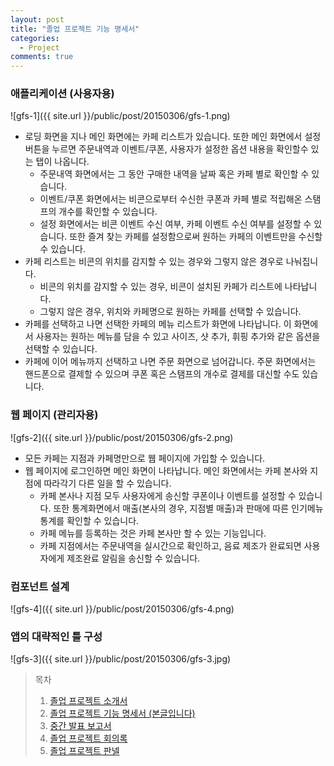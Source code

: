 ```yaml
---
layout: post
title: "졸업 프로젝트 기능 명세서"
categories:
  - Project
comments: true
---
```


### 애플리케이션 (사용자용)

![gfs-1]({{ site.url }}/public/post/20150306/gfs-1.png)

* 로딩 화면을 지나 메인 화면에는 카페 리스트가 있습니다. 또한 메인 화면에서 설정 버튼을 누르면 주문내역과 이벤트/쿠폰, 사용자가 설정한 옵션 내용을 확인할수 있는 탭이 나옵니다.  
    - 주문내역 화면에서는 그 동안 구매한 내역을 날짜 혹은 카페 별로 확인할 수 있습니다.
    - 이벤트/쿠폰 화면에서는 비콘으로부터 수신한 쿠폰과 카페 별로 적립해온 스탬프의 개수를 확인할 수 있습니다.
    - 설정 화면에서는 비콘 이벤트 수신 여부, 카페 이벤트 수신 여부를 설정할 수 있습니다. 또한 즐겨 찾는 카페를 설정함으로써 원하는 카페의 이벤트만을 수신할 수 있습니다.
* 카페 리스트는 비콘의 위치를 감지할 수 있는 경우와 그렇지 않은 경우로 나눠집니다.  
    - 비콘의 위치를 감지할 수 있는 경우, 비콘이 설치된 카페가 리스트에 나타납니다.
    - 그렇지 않은 경우, 위치와 카페명으로 원하는 카페를 선택할 수 있습니다.  
* 카페를 선택하고 나면 선택한 카페의 메뉴 리스트가 화면에 나타납니다. 이 화면에서 사용자는 원하는 메뉴를 담을 수 있고 사이즈, 샷 추가, 휘핑 추가와 같은 옵션을 선택할 수 있습니다.  
* 카페에 이어 메뉴까지 선택하고 나면 주문 화면으로 넘어갑니다. 주문 화면에서는 핸드폰으로 결제할 수 있으며 쿠폰 혹은 스탬프의 개수로 결제를 대신할 수도 있습니다.


### 웹 페이지 (관리자용)

![gfs-2]({{ site.url }}/public/post/20150306/gfs-2.png)

* 모든 카페는 지점과 카페명만으로 웹 페이지에 가입할 수 있습니다.  
* 웹 페이지에 로그인하면 메인 화면이 나타납니다. 메인 화면에서는 카페 본사와 지점에 따라각기 다른 일을 할 수 있습니다.  
    - 카페 본사나 지점 모두 사용자에게 송신할 쿠폰이나 이벤트를 설정할 수 있습니다. 또한 통계화면에서 매출(본사의 경우, 지점별 매출)과 판매에 따른 인기메뉴 통계를 확인할 수 있습니다.
    - 카페 메뉴를 등록하는 것은 카페 본사만 할 수 있는 기능입니다.
    - 카페 지점에서는 주문내역을 실시간으로 확인하고, 음료 제조가 완료되면 사용자에게 제조완료 알림을 송신할 수 있습니다.


### 컴포넌트 설계

![gfs-4]({{ site.url }}/public/post/20150306/gfs-4.png)


### 앱의 대략적인 틀 구성

![gfs-3]({{ site.url }}/public/post/20150306/gfs-3.jpg)


> 목차
> 1. [졸업 프로젝트 소개서](http://dudmy.net/project/2015/03/02/graduation-project-intro/)
> 2. [졸업 프로젝트 기능 명세서 (본글입니다)](http://dudmy.net/project/2015/03/06/graduation-functional-specification/)
> 3. [중간 발표 보고서](http://dudmy.net/project/2015/03/20/graduation-project-midterm-ppt/)
> 4. [졸업 프로젝트 회의록](http://dudmy.net/project/2015/03/24/graduation-meeting/)
> 5. [졸업 프로젝트 판넬](http://dudmy.net/project/2015/05/30/graduation-project-panel/)
